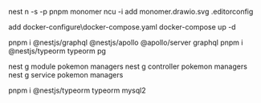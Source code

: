 nest n -s -p pnpm monomer
ncu -i
add monomer.drawio.svg .editorconfig

add docker-configure\docker-compose.yaml
docker-compose up -d

pnpm i @nestjs/graphql @nestjs/apollo @apollo/server graphql
pnpm i @nestjs/typeorm typeorm pg

nest g module pokemon managers
nest g controller pokemon managers
nest g service pokemon managers

pnpm i @nestjs/typeorm typeorm mysql2
